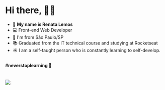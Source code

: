 #  Hi there, 🙋‍♀️   
- 💃 **My name is Renata Lemos**
- 💻 Front-end Web Developer
- 🏡 I'm from São Paulo/SP
- 📚 Graduated from the IT technical course and studying at Rocketseat
- ☀️ I am a self-taught person who is constantly learning to self-develop.

<br> **#neverstoplearning 🚀**


#### 

<br /><a href="https://www.linkedin.com/in/renata-lemos-b1a70b233/">
	<img src="https://img.shields.io/badge/LinkedIn-0077B5?style=for-the-badge&logo=linkedin&logoColor=white"/>
</a>



<!---
Re-Lmos/Re-Lmos is a ✨ special ✨ repository because its `README.md` (this file) appears on your GitHub profile.
You can click the Preview link to take a look at your changes.
--->
